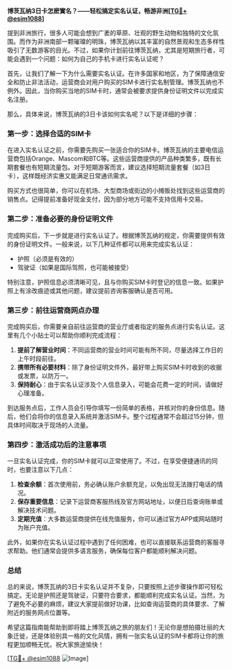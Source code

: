 **博茨瓦纳3日卡怎麽實名？——轻松搞定实名认证，畅游非洲[[TG💪+ @esim1088](https://t.me/s/esim1088)]**

提到非洲旅行，很多人可能会想到广袤的草原、壮观的野生动物和独特的文化氛围。而作为非洲南部一颗璀璨的明珠，博茨瓦纳以其丰富的自然景观和生态多样性吸引了无数游客的目光。不过，如果你计划前往博茨瓦纳，尤其是短期旅行者，可能会遇到一个问题：如何为自己的手机卡进行实名认证呢？

首先，让我们了解一下为什么需要实名认证。在许多国家和地区，为了保障通信安全和防止非法活动，运营商会对用户购买的SIM卡进行实名制管理。博茨瓦纳也不例外。因此，当你购买当地的SIM卡时，通常会被要求提供身份证明文件以完成实名注册。

那么，具体来说，博茨瓦纳的3日卡该如何实名呢？以下是详细的步骤：

### **第一步：选择合适的SIM卡**
在进入实名认证之前，你需要先购买一张适合你的SIM卡。博茨瓦纳的主要电信运营商包括Orange、Mascom和BTC等。这些运营商提供的产品种类繁多，既有长期套餐也有短期流量包。对于短期游客而言，建议选择短期流量套餐（如3日卡），这样既经济实惠又能满足日常通讯需求。

购买方式也很简单，你可以在机场、大型商场或街边的小摊贩处找到这些运营商的销售点。记得提前准备好现金支付，因为部分地方可能不支持信用卡交易。

### **第二步：准备必要的身份证明文件**
完成购买后，下一步就是进行实名认证了。根据博茨瓦纳的规定，你需要提供有效的身份证明文件。一般来说，以下几种证件都可以用来完成实名认证：
- 护照（必须是有效的）
- 驾驶证（如果是国际驾照，也可能被接受）

特别注意，护照信息必须清晰可见，且与你购买SIM卡时登记的信息一致。如果护照上有涂改痕迹或其他问题，建议提前咨询客服确认是否可用。

### **第三步：前往运营商网点办理**
完成购买后，你需要亲自前往运营商的营业厅或者指定的服务点进行实名认证。这里有几个小贴士可以帮助你顺利完成流程：
1. **提前了解营业时间**：不同运营商的营业时间可能有所不同，尽量选择工作日的上午时段前往。
2. **携带所有必要材料**：除了身份证明文件外，最好带上购买SIM卡时收到的收据或发票，以防万一。
3. **保持耐心**：由于实名认证涉及个人信息录入，可能会花费一定的时间，请做好心理准备。

到达服务点后，工作人员会引导你填写一份简单的表格，并核对你的身份信息。随后，他们会将你的信息录入系统并激活SIM卡。整个过程通常不会超过15分钟，但具体时间取决于现场的人流量。

### **第四步：激活成功后的注意事项**
一旦实名认证完成，你的SIM卡就可以正常使用了。不过，在享受便捷通讯的同时，也要注意以下几点：
1. **检查余额**：首次使用前，务必确认账户余额充足，以免出现无法拨打电话的情况。
2. **保存重要信息**：记录下运营商客服热线及官方网站地址，以便日后查询账单或解决技术问题。
3. **定期充值**：大多数运营商提供在线充值服务，你可以通过官方APP或网站随时为账户充值。

此外，如果你在实名认证过程中遇到了任何困难，也可以直接联系运营商的客服寻求帮助。他们通常会提供多语言服务，确保每位客户都能顺利解决问题。

### **总结**
总的来说，博茨瓦纳的3日卡实名认证并不复杂，只要按照上述步骤操作即可轻松搞定。无论是护照还是驾驶证，只要符合要求，都能顺利完成实名认证。当然，为了避免不必要的麻烦，建议大家提前做好功课，比如查询运营商的具体要求、了解附近的服务网点位置等。

希望这篇指南能帮助到即将踏上博茨瓦纳之旅的朋友们！无论你是想拍摄壮丽的大象迁徙，还是体验别具一格的文化风情，拥有一张实名认证的SIM卡都将让你的旅程更加顺畅无忧。祝大家旅途愉快！

[[TG💪+ @esim1088](https://t.me/s/esim1088) ![Image](https://i.postimg.cc/4NQfJmqS/Snipaste-2025-05-13-00-14-12.png)]